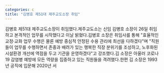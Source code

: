 ```yaml
---
categories: c
title: "김병호 제51대 제주교도소장 취임"
---
```

김병호 제51대 제주교도소장이 취임했다.제주교도소는 신임 김병호 소장이 26일 취임하고 본격적인 업무를 시작했다고 이날 밝혔다.김병호 소장은 취임사를 통해 "효율적인 교정·교화 업무 수행은 물론 예방 중심적 안정된 수용 관리에 최선을 다하겠다"며 "직원들이 업무를 수행하면서 존중과 배려가 있는 행복한 직장 분위기를 조성하고, 노후화된 시설환경 개선에 역점을 두고 기관을 운영하겠다"고 강조했다.김 소장은 아울러 코로나19 감염병 예방에 모든 역량을 집중하고 있는 직원들을 격려했다.한편 김 소장은 1993년 공직에 입문해 2020년 서